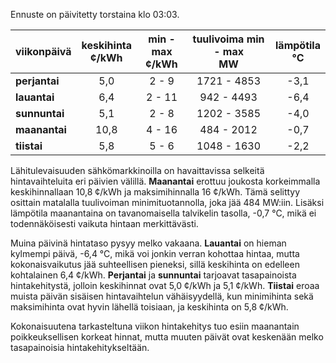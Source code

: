 Ennuste on päivitetty torstaina klo 03:03.

| viikonpäivä  | keskihinta<br>¢/kWh | min - max<br>¢/kWh | tuulivoima min - max<br>MW | lämpötila<br>°C |
|:-------------|:----------------:|:----------------:|:-------------:|:-------------:|
| **perjantai**   | 5,0             | 2 - 9            | 1721 - 4853   | -3,1          |
| **lauantai**    | 6,4             | 2 - 11           | 942 - 4493    | -6,4          |
| **sunnuntai**   | 5,1             | 2 - 8            | 1202 - 3585   | -4,0          |
| **maanantai**   | 10,8            | 4 - 16           | 484 - 2012    | -0,7          |
| **tiistai**     | 5,8             | 5 - 6            | 1048 - 1630   | -2,2          |

Lähitulevaisuuden sähkömarkkinoilla on havaittavissa selkeitä hintavaihteluita eri päivien välillä. **Maanantai** erottuu joukosta korkeimmalla keskihinnallaan 10,8 ¢/kWh ja maksimihinnalla 16 ¢/kWh. Tämä selittyy osittain matalalla tuulivoiman minimituotannolla, joka jää 484 MW:iin. Lisäksi lämpötila maanantaina on tavanomaisella talvikelin tasolla, -0,7 °C, mikä ei todennäköisesti vaikuta hintaan merkittävästi.

Muina päivinä hintataso pysyy melko vakaana. **Lauantai** on hieman kylmempi päivä, -6,4 °C, mikä voi jonkin verran kohottaa hintaa, mutta kokonaisvaikutus jää suhteellisen pieneksi, sillä keskihinta on edelleen kohtalainen 6,4 ¢/kWh. **Perjantai** ja **sunnuntai** tarjoavat tasapainoista hintakehitystä, jolloin keskihinnat ovat 5,0 ¢/kWh ja 5,1 ¢/kWh. **Tiistai** eroaa muista päivän sisäisen hintavaihtelun vähäisyydellä, kun minimihinta sekä maksimihinta ovat hyvin lähellä toisiaan, ja keskihinta on 5,8 ¢/kWh.

Kokonaisuutena tarkasteltuna viikon hintakehitys tuo esiin maanantain poikkeuksellisen korkeat hinnat, mutta muuten päivät ovat keskenään melko tasapainoisia hintakehitykseltään.